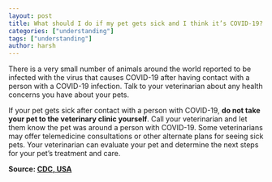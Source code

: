 ```yaml
---
layout: post
title: What should I do if my pet gets sick and I think it’s COVID-19?
categories: ["understanding"]
tags: ["understanding"]
author: harsh
---
```


There is a very small number of animals around the world reported to be infected with the virus that causes COVID-19 after having contact with a person with a COVID-19 infection. Talk to your veterinarian about any health concerns you have about your pets.

If your pet gets sick after contact with a person with COVID-19, **do not take your pet to the veterinary clinic yourself**. Call your veterinarian and let them know the pet was around a person with COVID-19. Some veterinarians may offer telemedicine consultations or other alternate plans for seeing sick pets. Your veterinarian can evaluate your pet and determine the next steps for your pet’s treatment and care.

**Source: [CDC, USA](https://www.cdc.gov/coronavirus/2019-ncov/faq.html)**